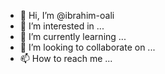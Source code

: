 - 👋 Hi, I’m @ibrahim-oali
- 👀 I’m interested in ...
- 🌱 I’m currently learning ...
- 💞️ I’m looking to collaborate on ...
- 📫 How to reach me ...

<!---
ibrahim-oali/ibrahim-oali is a ✨ special ✨ repository because its `README.md` (this file) appears on your GitHub profile.
You can click the Preview link to take a look at your changes.
--->
